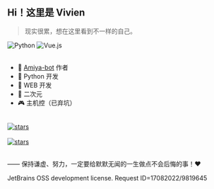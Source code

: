 ## Hi！这里是 Vivien

> 现实很累，想在这里看到不一样的自己。

<div>
    <img alt="Python" src="https://img.shields.io/badge/Python-%232b5b84?logo=python&logoColor=white">
    <img alt="Vue.js" src="https://img.shields.io/badge/Vue.js-%2334495e?logo=vue.js">
</div>
<br>

- 🐰 [Amiya-bot](https://github.com/AmiyaBot) 作者
- 🐍 Python 开发
- 🐝 WEB 开发
- 👻 二次元
- 🎮 主机控（已弃坑）

<br>
<a href="https://github.com/AmiyaBot/Amiya-Bot" target="_blank">
    <img alt="stars" style="display: block"
         src="https://github-readme-stats.anuraghazra1.vercel.app/api/pin/?username=AmiyaBot&repo=Amiya-bot&theme=material-palenight"/>
</a>
<br>
<a href="https://github.com/AmiyaBot/Amiya-Bot-core" target="_blank">
    <img alt="stars" style="display: block"
         src="https://github-readme-stats.anuraghazra1.vercel.app/api/pin/?username=AmiyaBot&repo=Amiya-Bot-core&theme=material-palenight"/>
</a>
<br>

—— 保持谦虚、努力，一定要给默默无闻的一生做点不会后悔的事！❤️

JetBrains OSS development license. Request ID=17082022/9819645
